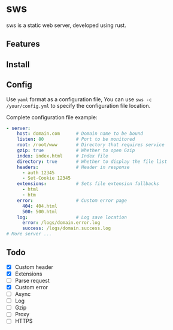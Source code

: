 
# sws

sws is a static web server, developed using rust.

## Features

## Install

## Config

Use `yaml` format as a configuration file, You can use `sws -c /your/config.yml` to specify the configuration file location.

Complete configuration file example: 

```yaml
- server:
    host: domain.com      # Domain name to be bound
    listen: 80            # Port to be monitored
    root: /root/www       # Directory that requires service
    gzip: true            # Whether to open Gzip
    index: index.html     # Index file
    directory: true       # Whether to display the file list
    headers:              # Header in response
      - auth 12345
      - Set-Cookie 12345
    extensions:           # Sets file extension fallbacks
      - html
      - htm
    error:                # Custom error page
      404: 404.html
      500: 500.html
    log:                  # Log save location
      error: /logs/domain.error.log
      success: /logs/domain.success.log
# More server ...
```

## Todo

* [x] Custom header
* [x] Extensions
* [ ] Parse request
* [x] Custom error
* [ ] Async
* [ ] Log
* [ ] Gzip
* [ ] Proxy
* [ ] HTTPS